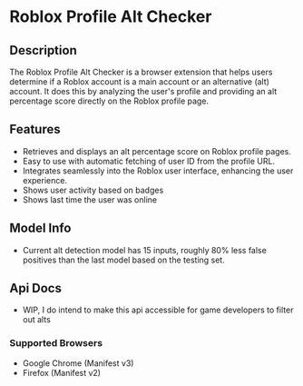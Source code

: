 # Roblox Profile Alt Checker

## Description
The Roblox Profile Alt Checker is a browser extension that helps users determine if a Roblox account is a main account or an alternative (alt) account. It does this by analyzing the user's profile and providing an alt percentage score directly on the Roblox profile page.

## Features
- Retrieves and displays an alt percentage score on Roblox profile pages.
- Easy to use with automatic fetching of user ID from the profile URL.
- Integrates seamlessly into the Roblox user interface, enhancing the user experience.
- Shows user activity based on badges
- Shows last time the user was online

## Model Info
- Current alt detection model has 15 inputs, roughly 80% less false positives than the last model based on the testing set.

## Api Docs
- WIP, I do intend to make this api accessible for game developers to filter out alts

### Supported Browsers
- Google Chrome (Manifest v3)
- Firefox (Manifest v2)
